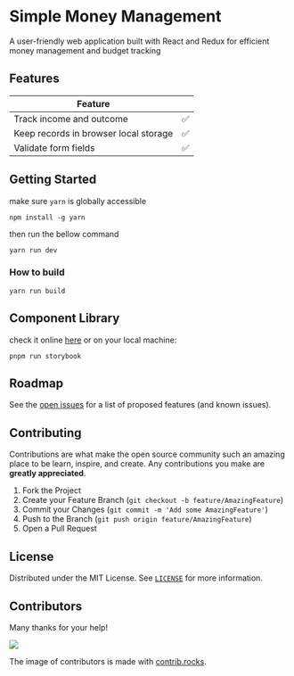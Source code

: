 # Simple Money Management

A user-friendly web application built with React and Redux for efficient money management and budget tracking

## Features

| Feature                                                         |     |
| --------------------------------------------------------------- | --- |
| Track income and outcome                                        | ✅  |
| Keep records in browser local storage                           | ✅  |
| Validate form fields                                            | ✅  |

## Getting Started


make sure `yarn` is globally accessible 

```
npm install -g yarn
```
then run the bellow command

```
yarn run dev
```

### How to build

```
yarn run build
```

## Component Library

check it online [here](https://mahdikhashan.github.io/simple-money-management/) or on your local machine:
```
pnpm run storybook
```

## Roadmap

See the [open issues](https://github.com/jihchi/dify/issues) for a list of proposed features (and known issues).

## Contributing

Contributions are what make the open source community such an amazing place to be learn, inspire, and create. Any contributions you make are **greatly appreciated**.

1. Fork the Project
2. Create your Feature Branch (`git checkout -b feature/AmazingFeature`)
3. Commit your Changes (`git commit -m 'Add some AmazingFeature'`)
4. Push to the Branch (`git push origin feature/AmazingFeature`)
5. Open a Pull Request

## License

Distributed under the MIT License. See [`LICENSE`](./LICENSE.md) for more information.

## Contributors

Many thanks for your help!

<a href="https://github.com/jihchi/dify/graphs/contributors">
  <img src="https://contrib.rocks/image?repo=mahdikhashan/99-minutes-emails" />
</a>

The image of contributors is made with [contrib.rocks](https://contrib.rocks).
